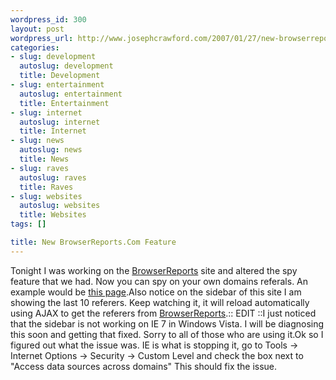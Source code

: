 ```yaml
--- 
wordpress_id: 300
layout: post
wordpress_url: http://www.josephcrawford.com/2007/01/27/new-browserreportscom-feature/
categories: 
- slug: development
  autoslug: development
  title: Development
- slug: entertainment
  autoslug: entertainment
  title: Entertainment
- slug: internet
  autoslug: internet
  title: Internet
- slug: news
  autoslug: news
  title: News
- slug: raves
  autoslug: raves
  title: Raves
- slug: websites
  autoslug: websites
  title: Websites
tags: []

title: New BrowserReports.Com Feature
---
```

Tonight I was working on the [BrowserReports](http://www.browserreports.com/) site and altered the spy feature that we had.  Now you can spy on your own domains referals.  An example would be [this page](http://www.browserreports.com/spy/josephcrawford.com/10).Also notice on the sidebar of this site I am showing the last 10 referers.  Keep watching it, it will reload automatically using AJAX to get the referers from [BrowserReports](http://www.browserreports.com/).:: EDIT ::I just noticed that the sidebar is not working on IE 7 in Windows Vista.  I will be diagnosing this soon and getting that fixed.  Sorry to all of those who are using it.Ok so I figured out what the issue was.  IE is what is stopping it, go to Tools -> Internet Options -> Security -> Custom Level and check the box next to "Access data sources across domains" This should fix the issue.

